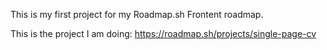 This is my first project for my Roadmap.sh Frontent roadmap.

This is the project I am doing:
https://roadmap.sh/projects/single-page-cv
